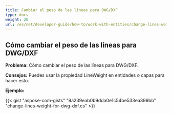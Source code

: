 ```yaml
---
title: Cambiar el peso de las líneas para DWG/DXF
type: docs
weight: 20
url: /es/net/developer-guide/how-to/work-with-entities/change-lines-weight-for-dwg-dxf/
---
```


## **Cómo cambiar el peso de las líneas para DWG/DXF**

**Problema:** Cómo cambiar el peso de las líneas para DWG/DXF.

**Consejos:** Puedes usar la propiedad LineWeight en entidades o capas para hacer esto.

**Ejemplo:**

{{< gist "aspose-com-gists" "9a239eab0b9dda0e1c54be533ea399bb" "change-lines-weight-for-dwg-dxf.cs" >}}
